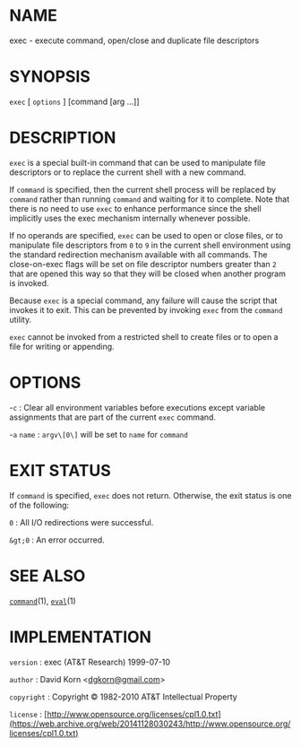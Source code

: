 # NAME

exec - execute command, open/close and duplicate file descriptors

# SYNOPSIS

`exec` \[ `options` \] \[command \[arg ...\]\]

# DESCRIPTION

`exec` is a special built-in command that can be used to manipulate
file descriptors or to replace the current shell with a new command.

If `command` is specified, then the current shell process will be
replaced by `command` rather than running `command` and waiting for it
to complete. Note that there is no need to use `exec` to enhance
performance since the shell implicitly uses the exec mechanism
internally whenever possible.

If no operands are specified, `exec` can be used to open or close
files, or to manipulate file descriptors from `0` to `9` in the
current shell environment using the standard redirection mechanism
available with all commands. The close-on-exec flags will be set on file
descriptor numbers greater than `2` that are opened this way so that
they will be closed when another program is invoked.

Because `exec` is a special command, any failure will cause the script
that invokes it to exit. This can be prevented by invoking `exec` from
the `command` utility.

`exec` cannot be invoked from a restricted shell to create files or to
open a file for writing or appending.

# OPTIONS

-`c`
: Clear all environment variables before executions except variable
    assignments that are part of the current `exec` command.

-`a` `name`
: `argv\[0\]` will be set to `name` for `command`

# EXIT STATUS

If `command` is specified, `exec` does not return. Otherwise, the exit
status is one of the following:

`0`
: All I/O redirections were successful.

`&gt;0`
: An error occurred.

# SEE ALSO

[`command`](/web/20141128030243/http://www2.research.att.com/~astopen/man/man1/command.html)(1),
[`eval`](/web/20141128030243/http://www2.research.att.com/~astopen/man/man1/eval.html)(1)

# IMPLEMENTATION

`version`
: exec (AT&T Research) 1999-07-10

`author`
: David Korn
    &lt;[dgkorn@gmail.com](https://web.archive.org/web/20141128030243/mailto:dgkorn@gmail.com)&gt;

`copyright`
: Copyright © 1982-2010 AT&T Intellectual Property

`license`
: [http://www.opensource.org/licenses/cpl1.0.txt](https://web.archive.org/web/20141128030243/http://www.opensource.org/licenses/cpl1.0.txt)


